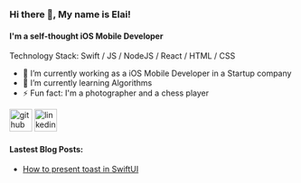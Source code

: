 ### Hi there 👋, My name is Elai!
#### I'm a self-thought iOS Mobile Developer

Technology Stack: Swift / JS / NodeJS / React / HTML / CSS

- 🔭 I’m currently working as a iOS Mobile Developer in a Startup company
- 🌱 I’m currently learning Algorithms 
- ⚡ Fun fact: I'm a photographer and a chess player 

[<img src='https://cdn.jsdelivr.net/npm/simple-icons@3.0.1/icons/github.svg' alt='github' height='40'>](https://github.com/elai950)  [<img src='https://cdn.jsdelivr.net/npm/simple-icons@3.0.1/icons/linkedin.svg' alt='linkedin' height='40'>](https://www.linkedin.com/in/elai-zuberman-8120a073/)  

#### Lastest Blog Posts:
- [How to present toast in SwiftUI](https://medium.com/swlh/presenting-apples-music-alerts-in-swiftui-7f5c32cebed6)

